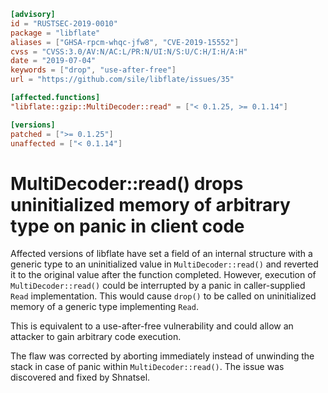 ```toml
[advisory]
id = "RUSTSEC-2019-0010"
package = "libflate"
aliases = ["GHSA-rpcm-whqc-jfw8", "CVE-2019-15552"]
cvss = "CVSS:3.0/AV:N/AC:L/PR:N/UI:N/S:U/C:H/I:H/A:H"
date = "2019-07-04"
keywords = ["drop", "use-after-free"]
url = "https://github.com/sile/libflate/issues/35"

[affected.functions]
"libflate::gzip::MultiDecoder::read" = ["< 0.1.25, >= 0.1.14"]

[versions]
patched = [">= 0.1.25"]
unaffected = ["< 0.1.14"]
```

# MultiDecoder::read() drops uninitialized memory of arbitrary type on panic in client code

Affected versions of libflate have set a field of an internal structure with a generic type to an uninitialized value in `MultiDecoder::read()` and reverted it to the original value after the function completed. However, execution of `MultiDecoder::read()` could be interrupted by a panic in caller-supplied `Read` implementation. This would cause `drop()` to be called on uninitialized memory of a generic type implementing `Read`.

This is equivalent to a use-after-free vulnerability and could allow an attacker to gain arbitrary code execution.

The flaw was corrected by aborting immediately instead of unwinding the stack in case of panic within `MultiDecoder::read()`. The issue was discovered and fixed by Shnatsel.
